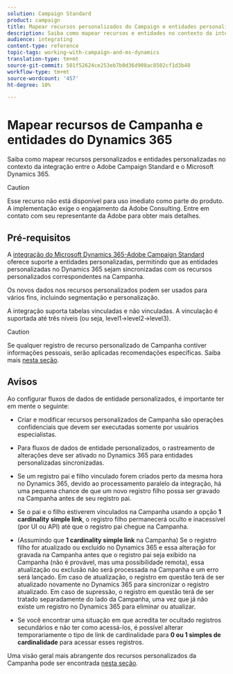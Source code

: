 ```yaml
---
solution: Campaign Standard
product: campaign
title: Mapear recursos personalizados do Campaign e entidades personalizadas do Dynamics 365
description: Saiba como mapear recursos e entidades no contexto da integração entre o Adobe Campaign Standard e o Microsoft Dynamics 365.
audience: integrating
content-type: reference
topic-tags: working-with-campaign-and-ms-dynamics
translation-type: tm+mt
source-git-commit: 501f52624ce253eb7b0d36d908ac8502cf1d3b48
workflow-type: tm+mt
source-wordcount: '457'
ht-degree: 10%

---
```



# Mapear recursos de Campanha e entidades do Dynamics 365

Saiba como mapear recursos personalizados e entidades personalizadas no contexto da integração entre o Adobe Campaign Standard e o Microsoft Dynamics 365.

>[!CAUTION]
>
>Esse recurso não está disponível para uso imediato como parte do produto. A implementação exige o engajamento da Adobe Consulting. Entre em contato com seu representante da Adobe para obter mais detalhes.

## Pré-requisitos

A [integração do Microsoft Dynamics 365-Adobe Campaign Standard](../../integrating/using/working-with-campaign-standard-and-microsoft-dynamics-365.md) oferece suporte a entidades personalizadas, permitindo que as entidades personalizadas no Dynamics 365 sejam sincronizadas com os recursos personalizados correspondentes na Campanha.

Os novos dados nos recursos personalizados podem ser usados para vários fins, incluindo segmentação e personalização.

A integração suporta tabelas vinculadas e não vinculadas. A vinculação é suportada até três níveis (ou seja, level1->level2->level3).

>[!CAUTION]
>
>Se qualquer registro de recurso personalizado de Campanha contiver informações pessoais, serão aplicadas recomendações específicas. Saiba mais [nesta seção](../../integrating/using/notices-and-recommendations-for-acs-and-ms-dynamics.md#privacy-linked-resources).

## Avisos

Ao configurar fluxos de dados de entidade personalizados, é importante ter em mente o seguinte:

* Criar e modificar recursos personalizados de Campanha são operações confidenciais que devem ser executadas somente por usuários especialistas.
* Para fluxos de dados de entidade personalizados, o rastreamento de alterações deve ser ativado no Dynamics 365 para entidades personalizadas sincronizadas.
* Se um registro pai e filho vinculado forem criados perto da mesma hora no Dynamics 365, devido ao processamento paralelo da integração, há uma pequena chance de que um novo registro filho possa ser gravado na Campanha antes de seu registro pai.

* Se o pai e o filho estiverem vinculados na Campanha usando a opção **1 cardinality simple link**, o registro filho permanecerá oculto e inacessível (por UI ou API) até que o registro pai chegue na Campanha.

* (Assumindo que **1 cardinality simple link** na Campanha) Se o registro filho for atualizado ou excluído no Dynamics 365 e essa alteração for gravada na Campanha antes que o registro pai seja exibido na Campanha (não é provável, mas uma possibilidade remota), essa atualização ou exclusão não será processada na Campanha e um erro será lançado. Em caso de atualização, o registro em questão terá de ser atualizado novamente no Dynamics 365 para sincronizar o registro atualizado. Em caso de supressão, o registro em questão terá de ser tratado separadamente do lado da Campanha, uma vez que já não existe um registro no Dynamics 365 para eliminar ou atualizar.

* Se você encontrar uma situação em que acredita ter ocultado registros secundários e não ter como acessá-los, é possível alterar temporariamente o tipo de link de cardinalidade para **0 ou 1 simples de cardinalidade** para acessar esses registros.

Uma visão geral mais abrangente dos recursos personalizados da Campanha pode ser encontrada [nesta seção](../../developing/using/key-steps-to-add-a-resource.md).
